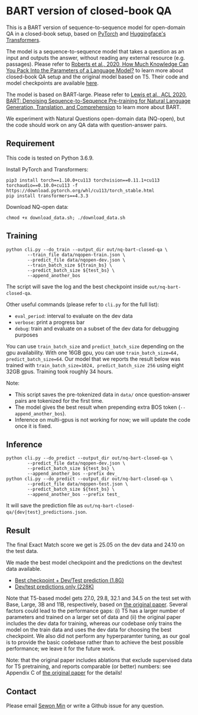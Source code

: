 # BART version of closed-book QA

This is a BART version of sequence-to-sequence model for open-domain QA in a closed-book setup, based on [PyTorch](https://pytorch.org/) and [Huggingface's Transformers](https://github.com/huggingface/transformers).

The model is a sequence-to-sequence model that takes a question as an input and outputs the answer, without reading any external resource (e.g. passages).
Please refer to [Roberts et al., 2020, How Much Knowledge Can You Pack Into the Parameters of a Language Model?](https://arxiv.org/abs/2002.08910) to learn more about closed-book QA setup and the original model based on T5. Their code and model checkpoints are available [here](https://github.com/google-research/google-research/tree/master/t5_closed_book_qa).

The model is based on BART-large. Please refer to [Lewis et al., ACL 2020, BART: Denoising Sequence-to-Sequence Pre-training for Natural Language Generation, Translation, and Comprehension](https://arxiv.org/abs/1910.13461) to learn more about BART.

We experiment with Natural Questions open-domain data (NQ-open), but the code should work on any QA data with question-answer pairs.


## Requirement

This code is tested on Python 3.6.9.

Install PyTorch and Transformers:
```
pip3 install torch==1.10.0+cu113 torchvision==0.11.1+cu113 torchaudio==0.10.0+cu113 -f https://download.pytorch.org/whl/cu113/torch_stable.html
pip install transformers==4.3.3
```

Download NQ-open data:
```
chmod +x download_data.sh; ./download_data.sh
```

## Training

```
python cli.py --do_train --output_dir out/nq-bart-closed-qa \
        --train_file data/nqopen-train.json \
        --predict_file data/nqopen-dev.json \
        --train_batch_size ${train_bs} \
        --predict_batch_size ${test_bs} \
        --append_another_bos
```

The script will save the log and the best checkpoint inside `out/nq-bart-closed-qa`.


Other useful commands (please refer to `cli.py` for the full list):
- `eval_period`: interval to evaluate on the dev data
- `verbose`: print a progress bar
- `debug`: train and evaluate on a subset of the dev data for debugging purposes

You can use `train_batch_size` and `predict_batch_size` depending on the gpu availability. With one 16GB gpu, you can use `train_batch_size=64, predict_batch_size=64`.
Our model that we reports the result below was trained with `train_batch_size=1024, predict_batch_size 256` using eight 32GB gpus. Training took roughly 34 hours.

Note:
- This script saves the pre-tokenized data in `data/` once question-answer pairs are tokenized for the first time.
- The model gives the best result when prepending extra BOS token (`--append_another_bos`).
- Inference on multi-gpus is not working for now; we will update the code once it is fixed.

## Inference

```
python cli.py --do_predict --output_dir out/nq-bart-closed-qa \
        --predict_file data/nqopen-dev.json \
        --predict_batch_size ${test_bs} \
        --append_another_bos --prefix dev_
python cli.py --do_predict --output_dir out/nq-bart-closed-qa \
        --predict_file data/nqopen-test.json \
        --predict_batch_size ${test_bs} \
        --append_another_bos --prefix test_
```

It will save the prediction file as `out/nq-bart-closed-qa/{dev|test}_predictions.json`.

## Result

The final Exact Match score we get is 25.05 on the dev data and 24.10 on the test data.

We made the best model checkpoint and the predictions on the dev/test data available.

- [Best checkpoint + Dev/Test prediction (1.8G)][1]
- [Dev/test predictions only (228K)][2]

Note that T5-based model gets 27.0, 29.8, 32.1 and 34.5 on the test set with Base, Large, 3B and 11B, respectively, based on [the original paper](https://arxiv.org/pdf/2002.08910.pdf). Several factors could lead to the performance gaps: (i) T5 has a larger number of parameters and trained on a larger set of data and (ii) the original paper includes the dev data for training, whereas our codebase only trains the model on the train data and uses the dev data for choosing the best checkpoint.
We also did not perform any hyperparamter tuning, as our goal is to provide the basic codebase rather than to achieve the best possible performance; we leave it for the future work.

Note: that the original paper includes ablations that exclude supervised data for T5 pretraining, and reports comparable (or better) numbers: see Appendix C of [the original paper](https://arxiv.org/pdf/2002.08910.pdf) for the details!

## Contact

Please email [Sewon Min](https://shmsw25.github.io) or write a Github issue for any question.


[1]: http://nlp.cs.washington.edu/ambigqa/models/nq-bart-closed-qa/nq-bart-closed-qa.zip
[2]: http://nlp.cs.washington.edu/ambigqa/models/nq-bart-closed-qa/predictions.zip



